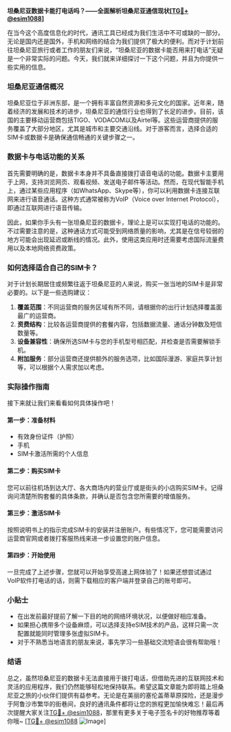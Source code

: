 **坦桑尼亚数据卡能打电话吗？——全面解析坦桑尼亚通信现状[[TG💪+ @esim1088](https://t.me/s/esim1088)]**

在当今这个高度信息化的时代，通讯工具已经成为我们生活中不可或缺的一部分。无论是国内还是国外，手机和网络的结合为我们提供了极大的便利。而对于计划前往坦桑尼亚旅行或者工作的朋友们来说，“坦桑尼亚的数据卡能否用来打电话”无疑是一个非常实际的问题。今天，我们就来详细探讨一下这个问题，并且为你提供一些实用的信息。

### 坦桑尼亚通信概况

坦桑尼亚位于非洲东部，是一个拥有丰富自然资源和多元文化的国家。近年来，随着经济的发展和技术的进步，坦桑尼亚的通信行业也得到了长足的进步。目前，该国的主要移动运营商包括TIGO、VODACOM以及Airtel等。这些运营商提供的服务覆盖了大部分地区，尤其是城市和主要交通沿线。对于游客而言，选择合适的SIM卡或数据卡是确保通信畅通的关键步骤之一。

### 数据卡与电话功能的关系

首先需要明确的是，数据卡本身并不具备直接拨打语音电话的功能。数据卡主要用于上网，支持浏览网页、观看视频、发送电子邮件等活动。然而，在现代智能手机上，通过某些应用程序（如WhatsApp、Skype等），你可以利用数据卡连接互联网来进行语音通话。这种方式通常被称为VoIP（Voice over Internet Protocol），即通过互联网进行语音传输。

因此，如果你手头有一张坦桑尼亚的数据卡，理论上是可以实现打电话的功能的。不过需要注意的是，这种通话方式可能受到网络质量的影响，尤其是在信号较弱的地方可能会出现延迟或断线的情况。此外，使用这类应用时还需要考虑国际流量费用以及本地网络资费政策。

### 如何选择适合自己的SIM卡？

对于计划长期居住或频繁往返于坦桑尼亚的人来说，购买一张当地的SIM卡是非常必要的。以下是一些选购建议：

1. **覆盖范围**：不同运营商的服务区域有所不同，请根据你的出行计划选择覆盖面最广的运营商。
2. **资费结构**：比较各运营商提供的套餐内容，包括数据流量、通话分钟数及短信数量等。
3. **设备兼容性**：确保所选SIM卡与您的手机型号相匹配，并检查是否需要解锁手机。
4. **附加服务**：部分运营商还提供额外的服务选项，比如国际漫游、家庭共享计划等，可以根据个人需求加以考虑。

### 实际操作指南

接下来就让我们来看看如何具体操作吧！

#### 第一步：准备材料
- 有效身份证件（护照）
- 手机
- SIM卡激活所需的个人信息

#### 第二步：购买SIM卡
您可以前往机场到达大厅、各大商场内的营业厅或是街头的小店购买SIM卡。记得询问清楚所购套餐的具体条款，并确认是否包含您所需要的增值服务。

#### 第三步：激活SIM卡
按照说明书上的指示完成SIM卡的安装并注册账户。有些情况下，您可能需要访问运营商官网或者拨打客服热线来进一步设置您的账户信息。

#### 第四步：开始使用
一旦完成了上述步骤，您就可以开始享受高速上网体验了！如果还想尝试通过VoIP软件打电话的话，则需下载相应的客户端并登录自己的账号即可。

### 小贴士

- 在出发前最好提前了解一下目的地的网络环境状况，以便做好相应准备。
- 如果担心携带多个设备麻烦，可以选择支持eSIM技术的产品，这样只需一次配置就能同时管理多张虚拟SIM卡。
- 对于不熟悉当地语言的朋友来说，事先学习一些基础交流短语会很有帮助哦！

### 结语

总之，虽然坦桑尼亚的数据卡无法直接用于拨打电话，但借助先进的互联网技术和灵活的应用程序，我们仍然能够轻松地保持联系。希望这篇文章能为即将踏上坦桑尼亚之旅的小伙伴们提供有益参考。无论是在美丽的塞伦盖蒂草原探险，还是漫步于阿鲁沙市繁华的街巷间，良好的通讯条件都将让您的旅程更加愉快难忘！最后再次提醒大家关注[TG💪+ @esim1088](https://t.me/s/esim1088)，那里有更多关于电子签名卡的好物推荐等着你哦~ [[TG💪+ @esim1088](https://t.me/s/esim1088) ![Image](https://i.postimg.cc/4NQfJmqS/Snipaste-2025-05-13-00-14-12.png)]